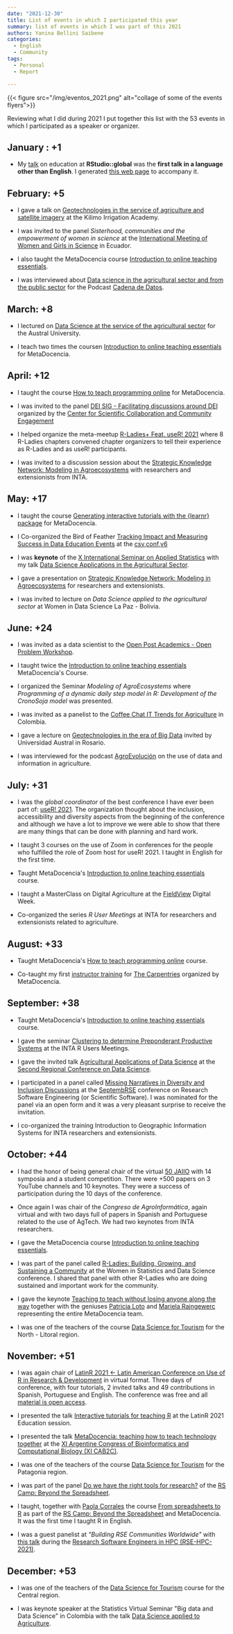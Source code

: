 ```yaml
---
date: "2021-12-30"
title: List of events in which I participated this year
summary: list of events in which I was part of this 2021
authors: Yanina Bellini Saibene
categories:
  - English
  - Community
tags: 
  - Personal
  - Report

---
```


{{< figure src="/img/eventos_2021.png" alt="collage of some of the events flyers">}}

Reviewing what I did during 2021 I put together this list with the 53 events in which I participated as a speaker or organizer.

## January : +1

* My [talk](https://resources.rstudio.com/resources/rstudioglobal-2021/on-programming-teaching-and-building-interactive-tutorials-with-learnr/) on education at __RStudio::global__ was the __first talk in a language other than English__. I generated [this web page](https://learning-learnr.netlify.app/) to accompany it.

## February: +5

* I gave a talk on [Geotechnologies in the service of agriculture and satellite imagery](https://youtu.be/k3rS2vIZaLc) at the Kilimo Irrigation Academy.

* I was invited to the panel _Sisterhood, communities and the empowerment of women in science_ at the [International Meeting of Women and Girls in Science](http://www.museo-ciencia.gob.ec/i-encuentro-internacional-de-mujeres-y-ninas-en-las-ciencias/) in Ecuador.

* I also taught the MetaDocencia course [Introduction to online teaching essentials](https://www.metadocencia.org/en/curso/intro-abc-online/).

* I was interviewed about [Data science in the agricultural sector and from the public sector](https://podcasts.google.com/feed/aHR0cHM6Ly9hdmRhdGE5OS5naXRodWIuaW8vY2FkZW5hLWRlLWRhdG9zL2F1ZGlvcy15LXJzcy9hdWRpb3MvcG9kY2FzdF9hdG9tLnhtbA/episode/aHR0cHM6Ly9hdmRhdGE5OS5naXRodWIuaW8vY2FkZW5hLWRlLWRhdG9zL2F1ZGlvcy15LXJzcy9zMDJlMzcteWFuaW5hLWJlbGxpbmkuaHRtbA?hl=es-AR&ved=2ahUKEwjCioKFsd_0AhXtr5UCHalHAiwQjrkEegQIAhAL&ep=6) for the Podcast [Cadena de Datos](https://podcasts.google.com/feed/aHR0cHM6Ly9hdmRhdGE5OS5naXRodWIuaW8vY2FkZW5hLWRlLWRhdG9zL2F1ZGlvcy15LXJzcy9hdWRpb3MvcG9kY2FzdF9hdG9tLnhtbA?sa=X&ved=0CAMQ4aUDahcKEwjQ7KqNsd_0AhUAAAAAHQAAAAAQAQ).

## March: +8

* I lectured on [Data Science at the service of the agricultural sector](https://youtu.be/KKZE-ePc21s) for the Austral University.

* I teach two times the coursen [Introduction to online teaching essentials](https://www.metadocencia.org/en/curso/intro-abc-online/) for MetaDocencia.


## April: +12

* I taught the course [How to teach programming online](https://www.metadocencia.org/en/curso/programar/) for MetaDocencia.

* I was invited to the panel [DEI SIG - Facilitating discussions around DEI](https://www.cscce.org/event/dei-sig-facilitating-discussions-around-dei/) organized by the [Center for Scientific Collaboration and Community Engagement](https://www.cscce.org/)

* I helped organize the meta-meetup [R-Ladies+ Feat. useR! 2021](https://blog.rladies.org/post/2021-09-24-r-ladies-feat-user-2021/) where 8 R-Ladies chapters convened chapter organizers to tell their experience as R-Ladies and as useR! participants.

* I was invited to a discussion session about the [Strategic Knowledge Network: Modeling in Agroecosystems](https://docs.google.com/presentation/d/1JPAdv-ifwBc7M8MkL3iJ3NWrEy-BkKvUt1xOs9Mxq7E/edit?usp=sharing) with researchers and extensionists from INTA.

## May: +17

* I taught the course [Generating interactive tutorials with the {learnr} package](https://www.metadocencia.org/en/curso/learnr/) for MetaDocencia.

* I Co-organized the Bird of Feather [Tracking Impact and Measuring Success in Data Education Events](https://eventfund.codeforscience.org/tracking-impact-and-measuring-success-in-data-education-events/) at the [csv,conf,v6](https://csvconf.com/schedule/)

* I was __keynote__ of the [X International Seminar on Applied Statistics](https://congreso.see-ec.org/) with my talk [Data Science Applications in the Agricultural Sector](https://docs.google.com/presentation/d/1ZKBddp3uoYXcAofMzBAmfgfWBTtYJCrXMzMd2BZrwA8/edit?usp=sharing).

* I gave a presentation on [Strategic Knowledge Network: Modeling in Agroecosystems](https://docs.google.com/presentation/d/1kM49AA6MTjGATEBckAsd_shBq0xW7KZvNHXeYj-1HKU/edit?usp=sharing) for researchers and extensionists.

* I was invited to lecture on _Data Science applied to the agricultural sector_ at Women in Data Science La Paz - Bolivia.


## June: +24

* I was invited as a data scientist to the [Open Post Academics - Open Problem Workshop](https://openpostac.org/problemworkshop/).

* I taught twice the [Introduction to online teaching essentials](https://www.metadocencia.org/en/curso/intro-abc-online/) MetaDocencia's Course.

* I organized the Seminar _Modeling of AgroEcosystems_ where _Programming of a dynamic daily step model in R: Development of the CronoSoja model_ was presented.

* I was invited as a panelist to the [Coffee Chat IT Trends for Agriculture](https://youtu.be/cUmwCGzzXZ4) in Colombia.

* I gave a lecture on [Geotechnologies in the era of Big Data](https://youtu.be/Hcocp1mYZeM) invited by Universidad Austral in Rosario.

* I was interviewed for the podcast [AgroEvolución](https://open.spotify.com/episode/7cDJJo6OcAhswDyjE0noYe?si=gS-6jmW2TSGw2tjqcVIW7g&nd=1) on the use of data and information in agriculture.


## July: +31

* I was the _global coordinator_ of the best conference I have ever been part of: [useR! 2021](user2021.r-project.org/).  The organization thought about the inclusion, accessibility and diversity aspects from the beginning of the conference and although we have a lot to improve we were able to show that there are many things that can be done with planning and hard work.

* I taught 3 courses on the use of Zoom in conferences for the people who fulfilled the role of Zoom host for useR! 2021. I taught in English for the first time.

* Taught MetaDocencia's [Introduction to online teaching essentials](https://www.metadocencia.org/en/curso/intro-abc-online/) course.

* I taught a MasterClass on Digital Agriculture at the [FieldView](https://climatefieldview.com.ar/) Digital Week.

* Co-organized the series _R User Meetings_ at INTA for researchers and extensionists related to agriculture.


## August: +33

* Taught MetaDocencia's [How to teach programming online](https://www.metadocencia.org/en/curso/programar/) course. 

* Co-taught my first [instructor training](https://carpentries.org/blog/2021/11/metadocencia-instructor-training-english/) for [The Carpentries](https://carpentries.org) organized by MetaDocencia.


## September: +38

* Taught MetaDocencia's [Introduction to online teaching essentials](https://www.metadocencia.org/en/curso/intro-abc-online/) course.

* I gave the seminar [Clustering to determine Preponderant Productive Systems](https://docs.google.com/presentation/d/1FdrNF2hV2OvOuuT0YxxjRu0Fb2XZ1OWxr4_TYz3Xr3o/edit?usp=sharing) at the INTA R Users Meetings.

* I gave the invited talk [Agricultural Applications of Data Science](https://docs.google.com/presentation/d/1V428U1waWSZ6jWkR_FgBTA9OXhqH0pMpKulPdTjtF_0/edit?usp=sharing) at the [Second Regional Conference on Data Science](https://www.frp.utn.edu.ar/info2/?page_id=20394).

* I participated in a panel called [Missing Narratives in Diversity and Inclusion Discussions](https://yabellini.netlify.app/es/post/rsepanel/) at the [SeptembRSE](https://septembrse.github.io/#/) conference on Research Software Engineering (or Scientific Software). I was nominated for the panel via an open form and it was a very pleasant surprise to receive the invitation.

* I co-organized the training Introduction to Geographic Information Systems for INTA researchers and extensionists.


## October: +44

* I had the honor of being general chair of the virtual [50 JAIIO](https://50jaiio.sadio.org.ar/) with 14 symposia and a student competition. There were +500 papers on 3 YouTube channels and 10 keynotes. They were a success of participation during the 10 days of the conference.

* Once again I was chair of the _Congreso de AgroInformática_, again virtual and with two days full of papers in Spanish and Portuguese related to the use of AgTech.  We had two keynotes from INTA researchers.

* I gave the MetaDocencia course [Introduction to online teaching essentials](https://www.metadocencia.org/en/curso/intro-abc-online/). 

* I was part of the panel called [R-Ladies: Building, Growing, and Sustaining a Community](https://yabellini.netlify.app/post/wsds_2021/) at the Women in Statistics and Data Science conference.  I shared that panel with other R-Ladies who are doing sustained and important work for the community.

* I gave the keynote [Teaching to teach without losing anyone along the way](https://docs.google.com/presentation/d/1CSp-YjyoxMgQYU_cXJx-JVTvY0SOFfMblkJ4RBLfrCQ/edit?usp=sharing) together with the geniuses [Patricia Loto](https://twitter.com/patriloto) and [Mariela Rajngewerc](https://twitter.com/mariela_rajng) representing the entire MetaDocencia team.

* I was one of the teachers of the course [Data Science for Tourism](https://dnme-minturdep.github.io/DT6_ciencia_de_datos_turismo/) for the North - Litoral region.

## November: +51

* I was again chair of [LatinR 2021 <- Latin American Conference on Use of R in Research & Development](https://latin-r.com/) in virtual format. Three days of conference, with four tutorials, 2 invited talks and 49 contributions in Spanish, Portuguese and English. The conference was free and all [material is open access](https://github.com/LatinR/presentaciones-LatinR2021#Contribuciones).

* I presented the talk [Interactive tutorials for teaching R](https://youtu.be/omU0uiuu1vE) at the LatinR 2021 Education session. 

* I presented the talk [MetaDocencia: teaching how to teach technology together](https://docs.google.com/presentation/d/1XdYQInFoJ05R8Ufixf7_icQTQJECDdhULItcQODnKXE/edit?usp=sharing) at the [XI Argentine Congress of Bioinformatics and Computational Biology (XI CAB2C)](http://3.13.151.78/XICA2B2C/). 

* I was one of the teachers of the course [Data Science for Tourism](https://dnme-minturdep.github.io/DT6_ciencia_de_datos_turismo/) for the Patagonia region.

* I was part of the panel [Do we have the right tools for research?](https://www.software.ac.uk/panel-discussion-do-we-have-right-tools-research) of the [RS Camp: Beyond the Spreadsheet](https://www.software.ac.uk/RSCamp-beyond-spreadsheet).

* I taught, together with [Paola Corrales](https://paocorrales.github.io/) the course [From spreadsheets to R](https://yabellini.github.io/fromSpreadSheetToR/) as part of the [RS Camp: Beyond the Spreadsheet](https://www.software.ac.uk/RSCamp-beyond-spreadsheet) and MetaDocencia.  It was the first time I taught R in English.

* I was a guest panelist at _"Building RSE Communities Worldwide"_ with [this talk](https://docs.google.com/presentation/d/1mAdLdZHZQa4KNpHOe1tjqE9J_QrVnXYvvZJjiWNK_O8/edit?usp=sharing) during the [Research Software Engineers in HPC (RSE-HPC-2021)]( https://us-rse.org/rse-hpc-2021/).

## December: +53

* I was one of the teachers of the [Data Science for Tourism](https://dnme-minturdep.github.io/DT6_ciencia_de_datos_turismo/) course for the Central region.

* I was keynote speaker at the Statistics Virtual Seminar "Big data and Data Science" in Colombia with the talk [Data Science applied to Agriculture](https://docs.google.com/presentation/d/1ZKBddp3uoYXcAofMzBAmfgfWBTtYJCrXMzMd2BZrwA8/edit?usp=sharing).
